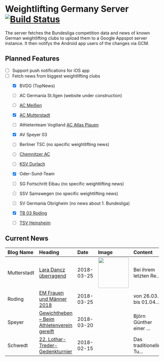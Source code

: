 # Weightlifting Germany Server [![Build Status](https://travis-ci.org/WGierke/weightlifting_germany_server.svg?branch=master)](https://travis-ci.org/WGierke/weightlifting_germany_server)

The server fetches the Bundesliga competition data and news of known German weightlifting clubs to upload them to a Google Appspot server instance.
It then notifys the Android app users of the changes via GCM.

## Planned Features
- [ ] Support push notifications for iOS app  
- [ ] Fetch news from biggest weightlifting clubs
    - [X] BVDG (TopNews)
    - [ ] AC Germania St.Ilgen (website under construction)
    - [ ] [AC Meißen](http://www.ac-meissen.de/index.php?start=1)
    - [X] [AC Mutterstadt](http://www.ac-mutterstadt.de/index.php?start=1)
    - [ ] Athletenteam Vogtland [AC Atlas Plauen](https://acatlas.wordpress.com/)
    - [X] AV Speyer 03
    - [ ] Berliner TSC (no specific weightlifting news)
    - [ ] [Chemnitzer AC](http://chemnitzer-athletenclub.de/aktuelles/news/page/1/)
    - [ ] [KSV Durlach](http://ksvdurlach.de/news?page_n54=1)
    - [X] Oder-Sund-Team
    - [ ] SG Fortschritt Eibau (no specific weightlifting news)
    - [ ] SSV Samswegen (no specific weightlifting news)
    - [ ] SV Germania Obrigheim (no news about 1. Bundesliga)
    - [X] [TB 03 Roding](http://www.tb03-gewichtheben.de/page/1/)
    - [ ] [TSV Heinsheim](http://gewichtheben.tsv-heinsheim.de/index.php?start=1)


## Current News

| Blog Name   | Heading                                                                                                                      | Date       | Image                                                                               | Content                 |
|:------------|:-----------------------------------------------------------------------------------------------------------------------------|:-----------|:------------------------------------------------------------------------------------|:------------------------|
| Mutterstadt | [Lara Dancz überragend](http://www.ac-mutterstadt.de/index.php?start=0&heading=e3ed7a1db1d8443a4e59efc7c8c08c311521932400.0) | 2018-03-25 | <img src='http://www.ac-mutterstadt.de//images/protmrz18zweite.jpg' width='100px'/> | Bei ihrem letzten Re... |
| Roding      | [EM Frauen und Männer 2018](http://www.tb03-gewichtheben.de/2018/03/em-frauen-und-maenner-2018/)                             | 2018-03-25 |                                                                                     | von 26.03. bis 01.04... |
| Speyer      | [Gewichtheben – Beim Athletenverein gereift](http://www.av03-speyer.de/2018/03/gewichtheben-beim-athletenverein-gereift/)    | 2018-03-20 |                                                                                     | Björn Günther einer ... |
| Schwedt     | [22. Lothar-Treder-Gedenkturnier](http://gewichtheben.blauweiss65-schwedt.de/?p=7679)                                        | 2018-02-15 |                                                                                     | Das traditionelle Tu... |